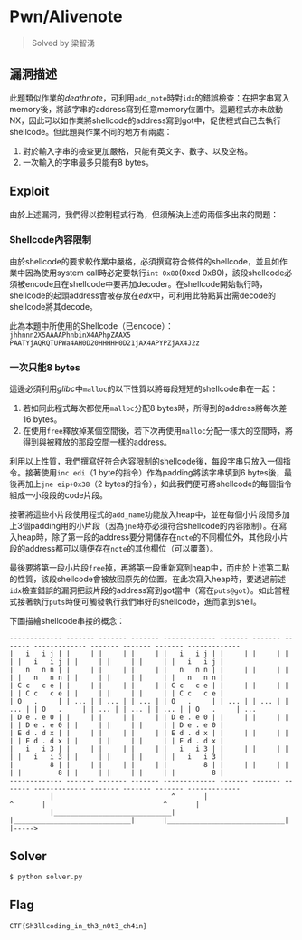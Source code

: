 Pwn/Alivenote
=============
> Solved by 梁智湧

## 漏洞描述
此題類似作業的*deathnote*，可利用`add_note`時對`idx`的錯誤檢查：在把字串寫入memory後，將該字串的address寫到任意memory位置中。這題程式亦未啟動NX，因此可以如作業將shellcode的address寫到got中，促使程式自己去執行shellcode。但此題與作業不同的地方有兩處：

1. 對於輸入字串的檢查更加嚴格，只能有英文字、數字、以及空格。
2. 一次輸入的字串最多只能有8 bytes。

## Exploit
由於上述漏洞，我們得以控制程式行為，但須解決上述的兩個多出來的問題：

### Shellcode內容限制
由於shellcode的要求較作業中嚴格，必須撰寫符合條件的shellcode，並且如作業中因為使用system call時必定要執行`int 0x80`(0xcd 0x80)，該段shellcode必須被encode且在shellcode中要再加decoder。在shellcode開始執行時，shellcode的起頭address會被存放在*edx*中，可利用此特點算出需decode的shellcode將其decode。

此為本題中所使用的Shellcode（已encode）：
`jhhnnn2X5AAAAPhnbinX4APhpZAAX5 PAATYjAQRQTUPWa4AH0D20HHHHH0D21jAX4APYPZjAX4J2z`

### 一次只能8 bytes
這邊必須利用*glibc*中`malloc`的以下性質以將每段短短的shellcode串在一起：

1. 若如同此程式每次都使用`malloc`分配8 bytes時，所得到的address將每次差16 bytes。
2. 在使用`free`釋放掉某個空間後，若下次再使用`malloc`分配一樣大的空間時，將得到與被釋放的那段空間一樣的address。

利用以上性質，我們撰寫好符合內容限制的shellcode後，每段字串只放入一個指令。接著使用`inc edi`（1 byte的指令）作為padding將該字串填到6 bytes後，最後再加上`jne eip+0x38`（2 bytes的指令），如此我們便可將shellcode的每個指令組成一小段段的code片段。

接著將這些小片段使用程式的`add_name`功能放入heap中，並在每個小片段間多加上3個padding用的小片段（因為`jne`時亦必須符合shellcode的內容限制）。在寫入heap時，除了第一段的address要分開儲存在`note`的不同欄位外，其他段小片段的address都可以隨便存在`note`的其他欄位（可以覆蓋）。

最後要將第一段小片段`free`掉，再將第一段重新寫到heap中，而由於上述第二點的性質，該段shellcode會被放回原先的位置。在此次寫入heap時，要透過前述`idx`檢查錯誤的漏洞把該片段的address寫到got當中（寫在`puts@got`）。如此當程式接著執行`puts`時便可觸發執行我們串好的shellcode，進而拿到shell。

下圖描繪shellcode串接的概念：

```
------------- ------- ------- ------- ------------- ------- ------- ------- ------------- ------- ------- ------- -------------
|   i   i j | |     | |     | |     | |   i   i j | |     | |     | |     | |   i   i j | |     | |     | |     | |   i   i j |
|   n   n n | |     | |     | |     | |   n   n n | |     | |     | |     | |   n   n n | |     | |     | |     | |   n   n n |
| C c   c e | |     | |     | |     | | C c   c e | |     | |     | |     | | C c   c e | |     | |     | |     | | C c   c e |
| O   .     | | ... | | ... | | ... | | O   .     | | ... | | ... | | ... | | O   .     | | ... | | ... | | ... | | O   .     | ...
| D e . e 0 | |     | |     | |     | | D e . e 0 | |     | |     | |     | | D e . e 0 | |     | |     | |     | | D e . e 0 |
| E d . d x | |     | |     | |     | | E d . d x | |     | |     | |     | | E d . d x | |     | |     | |     | | E d . d x |
|   i   i 3 | |     | |     | |     | |   i   i 3 | |     | |     | |     | |   i   i 3 | |     | |     | |     | |   i   i 3 |
|         8 | |     | |     | |     | |         8 | |     | |     | |     | |         8 | |     | |     | |     | |         8 |
------------- ------- ------- ------- ------------- ------- ------- ------- ------------- ------- ------- ------- -------------
          |                             ^       |                             ^       |                             ^       |
          |_____________________________|       |_____________________________|       |_____________________________|       |----->
```

## Solver
```bash
$ python solver.py
```

## Flag
`CTF{Sh3llcoding_in_th3_n0t3_ch4in}`
